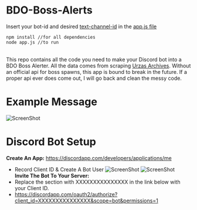 # BDO-Boss-Alerts
Insert your bot-id and desired <a href="https://github.com/Chikachi/DiscordIntegration/wiki/How-to-get-a-token-and-channel-ID-for-Discord#get-the-channel-id-of-the-discord-text-channel">text-channel-id</a> in the <a href="https://github.com/Hermitter/BDO-Boss-Alerts/blob/master/app.js" >app.js file<a/>
```
npm install //for all dependencies
node app.js //to run
```
<br/>
This repo contains all the code you need to make your Discord bot into a BDO Boss Alerter. All the data comes from scraping <a href="http://urzasarchives.com/bdo/wbtbdo/wbtna/" target="_blank">Urzas Archives</a>. Without an official api for boss spawns, this app is bound to break in the future. If a proper api ever does come out, I will go back and clean the messy code.

# Example Message
![ScreenShot](https://i.imgur.com/mioc0dm.png)

# Discord Bot Setup

<b>Create An App:</b> https://discordapp.com/developers/applications/me
- Record Client ID & Create A Bot User
![ScreenShot](https://hackster.imgix.net/uploads/attachments/376380/1_T4qlzXFOt9.png?auto=compress%2Cformat&w=680&h=510&fit=max)
![ScreenShot](https://hackster.imgix.net/uploads/attachments/376381/2_XeXO5LGwQJ.png?auto=compress%2Cformat&w=680&h=510&fit=max)<br/>
<b>Invite The Bot To Your Server:</b>
- Replace the section with XXXXXXXXXXXXXXX in the link below with your Client ID.<br/>
- https://discordapp.com/oauth2/authorize?client_id=XXXXXXXXXXXXXXX&scope=bot&permissions=1
